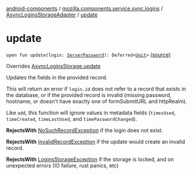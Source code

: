 [android-components](../../index.md) / [mozilla.components.service.sync.logins](../index.md) / [AsyncLoginsStorageAdapter](index.md) / [update](./update.md)

# update

`open fun update(login: `[`ServerPassword`](../-server-password.md)`): Deferred<`[`Unit`](https://kotlinlang.org/api/latest/jvm/stdlib/kotlin/-unit/index.html)`>` [(source)](https://github.com/mozilla-mobile/android-components/blob/master/components/service/sync-logins/src/main/java/mozilla/components/service/sync/logins/AsyncLoginsStorage.kt#L364)

Overrides [AsyncLoginsStorage.update](../-async-logins-storage/update.md)

Updates the fields in the provided record.

This will return an error if `login.id` does not refer to
a record that exists in the database, or if the provided record
is invalid (missing password, hostname, or doesn't have exactly
one of formSubmitURL and httpRealm).

Like `add`, this function will ignore values in metadata
fields (`timesUsed`, `timeCreated`, `timeLastUsed`, and
`timePasswordChanged`).

**RejectsWith**
[NoSuchRecordException](../-no-such-record-exception.md) if the login does not exist.

**RejectsWith**
[InvalidRecordException](../-invalid-record-exception.md) if the update would create an invalid record.

**RejectsWith**
[LoginsStorageException](../-logins-storage-exception.md) if the storage is locked, and on unexpected
    errors (IO failure, rust panics, etc)

